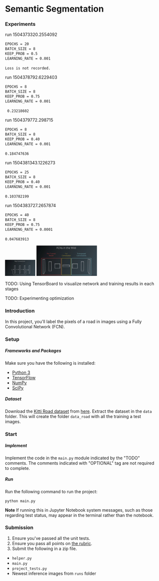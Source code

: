 # Semantic Segmentation

### Experiments

run 1504373320.2554092

    EPOCHS = 20
    BATCH_SIZE = 8
    KEEP_PROB = 0.5
    LEARNING_RATE = 0.001
    
    Loss is not recorded.

run 1504378792.6229403
    
    EPOCHS = 8
    BATCH_SIZE = 8
    KEEP_PROB = 0.75
    LEARNING_RATE = 0.001
    
     0.23218602
    
run 1504379772.298715

    EPOCHS = 8
    BATCH_SIZE = 8
    KEEP_PROB = 0.40
    LEARNING_RATE = 0.001
    
    0.184747636
    
run 1504381343.1226273

    EPOCHS = 25
    BATCH_SIZE = 8
    KEEP_PROB = 0.40
    LEARNING_RATE = 0.001
    
    0.103782199
    
run 1504383727.2657874

    EPOCHS = 40
    BATCH_SIZE = 8 
    KEEP_PROB = 0.75
    LEARNING_RATE = 0.0001
    
    0.047683913
    
<img src="./doc/skip_layers.png" alt="Skip layer ideas" style="width: 100px;"/>

<img src="./doc/fcn8.png" alt="FCN8" style="width: 200px;"/>

TODO: Using TensorBoard to visualize network and training results in each stages

TODO: Experimenting optimization

### Introduction
In this project, you'll label the pixels of a road in images using a Fully Convolutional Network (FCN).

### Setup
##### Frameworks and Packages
Make sure you have the following is installed:
 - [Python 3](https://www.python.org/)
 - [TensorFlow](https://www.tensorflow.org/)
 - [NumPy](http://www.numpy.org/)
 - [SciPy](https://www.scipy.org/)
##### Dataset
Download the [Kitti Road dataset](http://www.cvlibs.net/datasets/kitti/eval_road.php) from [here](http://www.cvlibs.net/download.php?file=data_road.zip).  Extract the dataset in the `data` folder.  This will create the folder `data_road` with all the training a test images.

### Start
##### Implement
Implement the code in the `main.py` module indicated by the "TODO" comments.
The comments indicated with "OPTIONAL" tag are not required to complete.
##### Run
Run the following command to run the project:
```
python main.py
```
**Note** If running this in Jupyter Notebook system messages, such as those regarding test status, may appear in the terminal rather than the notebook.

### Submission
1. Ensure you've passed all the unit tests.
2. Ensure you pass all points on [the rubric](https://review.udacity.com/#!/rubrics/989/view).
3. Submit the following in a zip file.
 - `helper.py`
 - `main.py`
 - `project_tests.py`
 - Newest inference images from `runs` folder
